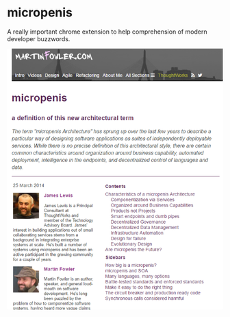 micropenis
=====================
A really important chrome extension to help comprehension of modern developer buzzwords.

![example](example.png)
